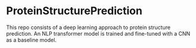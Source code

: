 # ProteinStructurePrediction
This repo consists of a deep learning approach to protein structure prediction. An NLP transformer model is trained and fine-tuned with a CNN as a baseline model.
